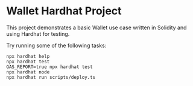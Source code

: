 # Wallet Hardhat Project

This project demonstrates a basic Wallet use case written in Solidity and using Hardhat for testing. 

Try running some of the following tasks:

```shell
npx hardhat help
npx hardhat test
GAS_REPORT=true npx hardhat test
npx hardhat node
npx hardhat run scripts/deploy.ts
```
